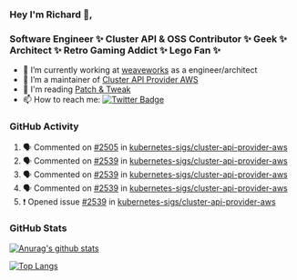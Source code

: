 ### Hey I'm Richard 👋, 

<h3 align="left">Software Engineer ✨ Cluster API & OSS Contributor ✨ Geek ✨ Architect ✨ Retro Gaming Addict ✨ Lego Fan ✨</h3>

- 🔭 I’m currently working at [weaveworks](https://github.com/weaveworks) as a engineer/architect
- 👯 I’m a maintainer of [Cluster API Provider AWS](https://github.com/kubernetes-sigs/cluster-api-provider-aws)
- 💬 I'm reading [Patch & Tweak](https://bjooks.com/products/patch-tweak-exploring-modular-synthesis)
- 📫 How to reach me: [![Twitter Badge](https://img.shields.io/badge/-@fruit_case-00acee?style=flat&logo=Twitter&logoColor=white)](https://twitter.com/intent/follow?screen_name=fruit_case "Follow on Twitter")

### GitHub Activity 

<!--START_SECTION:activity-->
1. 🗣 Commented on [#2505](https://github.com/kubernetes-sigs/cluster-api-provider-aws/issues/2505) in [kubernetes-sigs/cluster-api-provider-aws](https://github.com/kubernetes-sigs/cluster-api-provider-aws)
2. 🗣 Commented on [#2539](https://github.com/kubernetes-sigs/cluster-api-provider-aws/issues/2539) in [kubernetes-sigs/cluster-api-provider-aws](https://github.com/kubernetes-sigs/cluster-api-provider-aws)
3. 🗣 Commented on [#2539](https://github.com/kubernetes-sigs/cluster-api-provider-aws/issues/2539) in [kubernetes-sigs/cluster-api-provider-aws](https://github.com/kubernetes-sigs/cluster-api-provider-aws)
4. 🗣 Commented on [#2539](https://github.com/kubernetes-sigs/cluster-api-provider-aws/issues/2539) in [kubernetes-sigs/cluster-api-provider-aws](https://github.com/kubernetes-sigs/cluster-api-provider-aws)
5. ❗️ Opened issue [#2539](https://github.com/kubernetes-sigs/cluster-api-provider-aws/issues/2539) in [kubernetes-sigs/cluster-api-provider-aws](https://github.com/kubernetes-sigs/cluster-api-provider-aws)
<!--END_SECTION:activity-->

### GitHub Stats

[![Anurag's github stats](https://github-readme-stats.vercel.app/api?username=richardcase&count_private=true&show_icons=true)](https://github.com/anuraghazra/github-readme-stats)

[![Top Langs](https://github-readme-stats.vercel.app/api/top-langs/?username=richardcase&hide=html&layout=compact)](https://github.com/anuraghazra/github-readme-stats)
